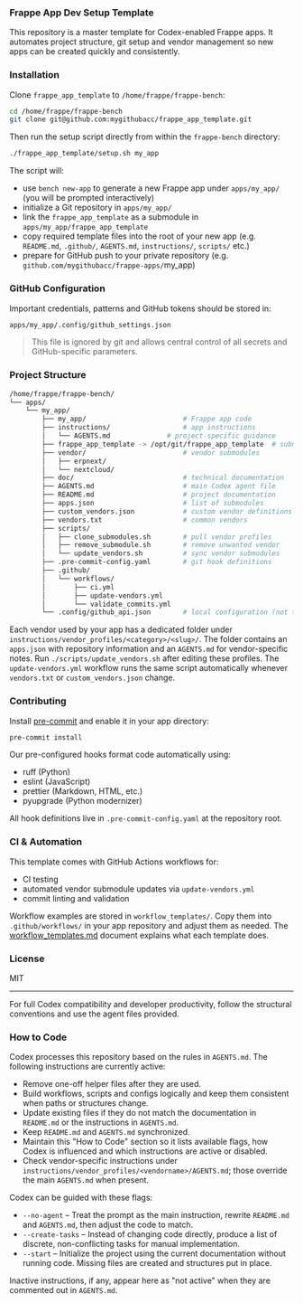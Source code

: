 ### Frappe App Dev Setup Template

This repository is a master template for Codex-enabled Frappe apps. It automates project structure, git setup and vendor management so new apps can be created quickly and consistently.

### Installation

Clone `frappe_app_template` to `/home/frappe/frappe-bench`:

```bash
cd /home/frappe/frappe-bench
git clone git@github.com:mygithubacc/frappe_app_template.git
```

Then run the setup script directly from within the `frappe-bench` directory:

```bash
./frappe_app_template/setup.sh my_app
```

The script will:

- use `bench new-app` to generate a new Frappe app under `apps/my_app/` (you will be prompted interactively)
- initialize a Git repository in `apps/my_app/`
- link the `frappe_app_template` as a submodule in `apps/my_app/frappe_app_template`
- copy required template files into the root of your new app (e.g. `README.md`, `.github/`, `AGENTS.md`, `instructions/`, `scripts/` etc.)
- prepare for GitHub push to your private repository (e.g. `github.com/mygithubacc/frappe-apps/`my_app)

### GitHub Configuration

Important credentials, patterns and GitHub tokens should be stored in:

```bash
apps/my_app/.config/github_settings.json
```

> This file is ignored by git and allows central control of all secrets and GitHub-specific parameters.

### Project Structure

```bash
/home/frappe/frappe-bench/
└── apps/
    └── my_app/
        ├── my_app/                        # Frappe app code
        ├── instructions/                  # app instructions
        │   └── AGENTS.md              # project-specific guidance
        ├── frappe_app_template -> /opt/git/frappe_app_template  # submodule link
        ├── vendor/                        # vendor submodules
        │   ├── erpnext/
        │   └── nextcloud/
        ├── doc/                           # technical documentation
        ├── AGENTS.md                      # main Codex agent file
        ├── README.md                      # project documentation
        ├── apps.json                      # list of submodules
        ├── custom_vendors.json            # custom vendor definitions
        ├── vendors.txt                    # common vendors
        ├── scripts/
        │   ├── clone_submodules.sh        # pull vendor profiles
        │   ├── remove_submodule.sh        # remove unwanted vendor
        │   └── update_vendors.sh          # sync vendor submodules
        ├── .pre-commit-config.yaml        # git hook definitions
        ├── .github/
        │   └── workflows/
        │       ├── ci.yml
        │       ├── update-vendors.yml
        │       └── validate_commits.yml
        └── .config/github_api.json        # local configuration (not tracked)
```

Each vendor used by your app has a dedicated folder under `instructions/vendor_profiles/<category>/<slug>/`.
The folder contains an `apps.json` with repository information and an `AGENTS.md` for vendor-specific notes.
Run `./scripts/update_vendors.sh` after editing these profiles. The `update-vendors.yml` workflow runs the same script automatically whenever `vendors.txt` or `custom_vendors.json` change.

### Contributing

Install [pre-commit](https://pre-commit.com/) and enable it in your app directory:

```bash
pre-commit install
```

Our pre-configured hooks format code automatically using:

- ruff (Python)
- eslint (JavaScript)
- prettier (Markdown, HTML, etc.)
- pyupgrade (Python modernizer)

All hook definitions live in `.pre-commit-config.yaml` at the repository root.

### CI & Automation

This template comes with GitHub Actions workflows for:

- CI testing
- automated vendor submodule updates via `update-vendors.yml`
- commit linting and validation

Workflow examples are stored in `workflow_templates/`. Copy them into
`.github/workflows/` in your app repository and adjust them as needed.
The [workflow_templates.md](doc/workflow_templates.md) document explains what
each template does.

### License

MIT

---

For full Codex compatibility and developer productivity, follow the structural conventions and use the agent files provided.

### How to Code

Codex processes this repository based on the rules in `AGENTS.md`. The following instructions are currently active:

- Remove one-off helper files after they are used.
- Build workflows, scripts and configs logically and keep them consistent when paths or structures change.
- Update existing files if they do not match the documentation in `README.md` or the instructions in `AGENTS.md`.
- Keep `README.md` and `AGENTS.md` synchronized.
- Maintain this "How to Code" section so it lists available flags, how Codex is influenced and which instructions are active or disabled.
- Check vendor-specific instructions under `instructions/vendor_profiles/<vendorname>/AGENTS.md`; those override the main `AGENTS.md` when present.

Codex can be guided with these flags:

- `--no-agent` &ndash; Treat the prompt as the main instruction, rewrite `README.md` and `AGENTS.md`, then adjust the code to match.
- `--create-tasks` &ndash; Instead of changing code directly, produce a list of discrete, non-conflicting tasks for manual implementation.
- `--start` &ndash; Initialize the project using the current documentation without running code. Missing files are created and structures put in place.

Inactive instructions, if any, appear here as "not active" when they are commented out in `AGENTS.md`.
